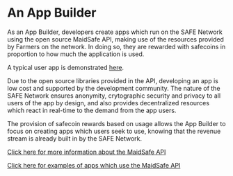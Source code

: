# An App Builder

As an App Builder, developers create apps which run on the SAFE Network using the open source MaidSafe API, making use of the resources provided by Farmers on the network.  In doing so, they are rewarded with safecoins in proportion to how much the application is used.

A typical user app is demonstrated [here](http://blog.maidsafe.net/2014/04/21/safe-network-sample-app-features/).

Due to the open source libraries provided in the API, developing an app is low cost and supported by the development community. The nature of the SAFE Network ensures anonymity, crytographic security and privacy to all users of the app by design, and also provides decentralized resources which react in real-time to the demand from the app users.

The provision of safecoin rewards based on usage allows the App Builder to focus on creating apps which users seek to use, knowing that the revenue stream is already built in by the SAFE Network.

[Click here for more information about the MaidSafe API](https://github.com/maidsafe/MaidSafe-API/wiki)

[Click here for examples of apps which use the MaidSafe API](http://maidsafe.net/maidsafe-examples/)





